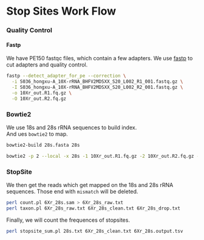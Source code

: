 # Stop Sites Work Flow

### Quality Control

#### Fastp

We have PE150 fastqc files, which contain a few adapters. We use [fastp](https://github.com/OpenGene/fastp) to cut
adapters and quality control.

```bash
fastp --detect_adapter_for_pe --correction \
  -i S036_hongxu-A_10X-rRNA_BHFV2MDSXX_S20_L002_R1_001.fastq.gz \
  -I S036_hongxu-A_10X-rRNA_BHFV2MDSXX_S20_L002_R2_001.fastq.gz \
  -o 10Xr_out.R1.fq.gz \
  -O 10Xr_out.R2.fq.gz
```

### Bowtie2

We use 18s and 28s rRNA sequences to build index.  
And ues ` bowtie2 ` to map.

```bash
bowtie2-build 28s.fasta 28s

bowtie2 -p 2 --local -x 28s -1 10Xr_out.R1.fq.gz -2 10Xr_out.R2.fq.gz -S 10Xr_28s.sam
```

### StopSite

We then get the reads which get mapped on the 18s and 28s rRNA sequences. Those end with ` mismatch ` will be deleted.

```bash
perl count.pl 6Xr_28s.sam > 6Xr_28s_raw.txt
perl taxon.pl 6Xr_28s_raw.txt 6Xr_28s_clean.txt 6Xr_28s_drop.txt
```

Finally, we will count the frequences of stopsites.

```bash
perl stopsite_sum.pl 28s.txt 6Xr_28s_clean.txt 6Xr_28s.output.tsv
```
